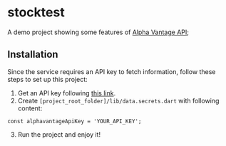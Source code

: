 # stocktest

A demo project showing some  features of [Alpha Vantage API](https://www.alphavantage.co);

## Installation
Since the service requires an API key to fetch information, follow these steps to set up this project:

1. Get an API key following [this link](https://www.alphavantage.co/support/#api-key).
2. Create `[project_root_folder]/lib/data.secrets.dart` with following content:
```
const alphavantageApiKey = 'YOUR_API_KEY';
```
3. Run the project and enjoy it!
